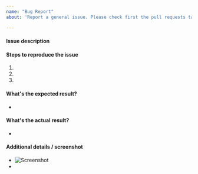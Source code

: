 ```yaml
---
name: "Bug Report"
about: 'Report a general issue. Please check first the pull requests tab. for a bug in progress.'

---
```


#### Issue description



#### Steps to reproduce the issue

1.  
2. 
3. 


#### What's the expected result?

-


#### What's the actual result?

-


#### Additional details / screenshot

- ![Screenshot]()
-
